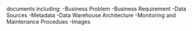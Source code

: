 documents including:
-Business Problem
-Business Requirement 
-Data Sources
-Metadata
-Data Warehouse Architecture
-Monitoring and Maintenance Procedues
-Images
